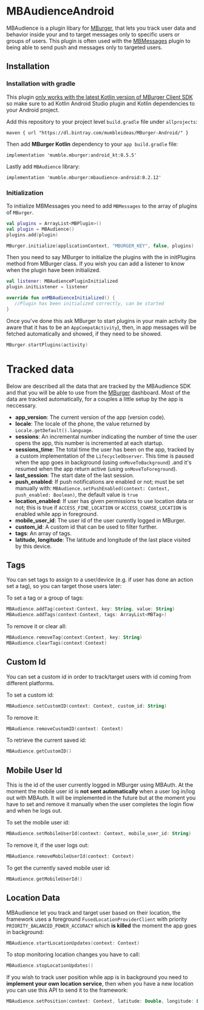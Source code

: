 # MBAudienceAndroid

MBAudience is a plugin libary for [MBurger](https://mburger.cloud/), that lets you track user data and behavior inside your and to target messages only to specific users or groups of users. This plugin is often used with the [MBMessages](https://github.com/Mumble-SRL/MBMessages-Android) plugin to being able to send push and messages only to targeted users.



## Installation

### Installation with gradle

This plugin <u>only works with the latest Kotlin version of MBurger Client SDK</u> so make sure to ad Kotlin Android Studio plugin and Kotlin dependencies to your Android project.

Add this repository to your project level `build.gradle` file under `allprojects`:

```
maven { url "https://dl.bintray.com/mumbleideas/MBurger-Android/" }
```

Then add **MBurger Kotlin** dependency to your `app build.gradle` file:

```
implementation 'mumble.mburger:android_kt:0.5.5'
```

Lastly add `MBAudience` library:

```
implementation 'mumble.mburger:mbaudience-android:0.2.12'
```



### Initialization

To initialize MBMessages you need to add `MBMessages` to the array of plugins of `MBurger`.

```kotlin
val plugins = ArrayList<MBPlugin>()
val plugin = MBAudience()
plugins.add(plugin)

MBurger.initialize(applicationContext, "MBURGER_KEY", false, plugins)
```

Then you need to say MBurger to initialize the plugins with the in initPlugins method from MBurger class. If you wish you can add a listener to know when the plugin have been initialized.

```kotlin
val listener: MBAudiencePluginInitialized
plugin.initListener = listener

override fun onMBAudienceInitialized() {
   //Plugin has been initialized correctly, can be started
}
```

Once you've done this ask MBurger to start plugins in your main activity (be aware that it has to be an `AppCompatActivity`), then, in app messages will be fetched automatically and showed, if they need to be showed.

```kotlin
MBurger.startPlugins(activity)
```



# Tracked data

Below are described all the data that are tracked by the MBAudience SDK and that you will be able to use from the [MBurger](https://mburger.cloud/) dashboard. Most of the data are tracked automatically, for a couples a little setup by the app is neccessary.

- **app_version**: The current version of the app (version code).
- **locale**: The locale of the phone, the value returned by `Locale.getDefault().language`.
- **sessions**: An incremental number indicating the number of time the user opens the app, this number is incremented at each startup.
- **sessions_time**: The total time the user has been on the app, tracked by a custom implementation of the `LifecycleObserver`. This time is paused when the app goes in background (using `onMoveToBackground`) .and it's resumed when the app return active (using `onMoveToForeground`).
- **last_session**: The start date of the last session.
- **push_enabled**: If push notifications are enabled or not; must be set manually with: `MBAudience.setPushEnabled(context: Context, push_enabled: Boolean)`, the default value is `true`
- **location_enabled**: If user has given permissions to use location data or not; this is true if `ACCESS_FINE_LOCATION` or `ACCESS_COARSE_LOCATION` is enabled while app in foreground.
- **mobile_user_id**: The user id of the user curently logged in MBurger.
- **custom_id**: A custom id that can be used to filter further.
- **tags**: An array of tags.
- **latitude, longitude**: The latitude and longitude of the last place visited by this device.



## Tags

You can set tags to assign to a user/device (e.g. if user has done an action set a tag), so you can target those users later:

To set a tag or a group of tags:

```kotlin
MBAudience.addTag(context:Context, key: String, value: String)
MBAudience.addTags(context:Context, tags: ArrayList<MBTag>)
```

To remove it or clear all:

```kotlin
MBAudience.removeTag(context:Context, key: String)
MBAudience.clearTags(context:Context)
```



## Custom Id

You can set a custom id in order to track/target users with id coming from different platforms.

To set a custom id:

```kotlin
MBAudience.setCustomID(context: Context, custom_id: String)
```

To remove it:

```kotlin
MBAudience.removeCustomID(context: Context)
```

To retrieve the current saved id:

```kotlin
MBAudience.getCustomID()
```



## Mobile User Id

This is the id of the user currently logged in MBurger using MBAuth. At the moment the mobile user id is **not sent automatically** when a user log in/log out with MBAuth. It will be implemented in the future but at the moment you have to set and remove it manually when the user completes the login flow and when he logs out.

To set the mobile user id:

```kotlin
MBAudience.setMobileUserId(context: Context, mobile_user_id: String)
```

To remove it, if the user logs out:

```kotlin
MBAudience.removeMobileUserId(context: Context)
```

To get the currently saved mobile user id:

```kotlin
MBAudience.getMobileUserId()
```



## Location Data

MBAudience let you track and target user based on their location, the framework uses a foreground `FusedLocationProviderClient` with priority `PRIORITY_BALANCED_POWER_ACCURACY` which **is killed** the moment the app goes in background:

```kotlin
MBAudience.startLocationUpdates(context: Context)
```

To stop monitoring location changes you have to call:

```kotlin
MBAudience.stopLocationUpdates()
```

If you wish to track user position while app is in background you need to **implement your own location service**, then when you have a new location you can use this API to send it to the framework:

```kotlin
MBAudience.setPosition(context: Context, latitude: Double, longitude: Double)
```